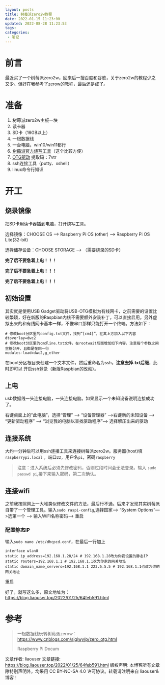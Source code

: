 ```yaml
---
layout: posts
title: 树莓派zero2w教程
date: 2022-01-15 11:23:00
updated: 2022-08-28 11:23:53
tags: 
categories: 
 - 笔记
---
```

# 前言

最近买了一个树莓派zero2w，回来后一搜百度和谷歌，关于zero2w的教程少之又少。但好在我参考了zerow的教程，最后还是成了。

# 准备

1. 树莓派zero2w主板一块
2. 读卡器
3. SD卡（16GB以上）
4. 一根数据线
5. 一台电脑，win10/win11都行
6. [树莓派官方烧写工具](https://downloads.raspberrypi.org/imager/imager_latest.exe)（这个比较方便）
7. [OTG驱动](https://pan.baidu.com/s/1xHAYLeb-tZIcSced471-yw) 提取码：7vtr
8. ssh连接工具（putty、xshell）
9. linux命令行知识

# 开工

##  烧录镜像

把SD卡用读卡器插到电脑，打开烧写工具。

选择镜像：CHOOSE OS  –>  Raspberry Pi OS (other)  –>  Raspberry Pi OS Lite(32-bit)

选择储存设备：CHOOSE STORAGE –> （需要烧录的SD卡）

**完了后不要急着上电！！！**

**完了后不要急着上电！！！**

**完了后不要急着上电！！！**

##  初始设置

其实就是使用USB Gadget驱动将USB-OTG模拟为有线网卡，之前需要的设置比较繁琐，好在新版的Raspbian内核不需要额外安装补丁，可以直接启用，另外虚拟出来的和有线网卡基本一样，不像串口那样只能打开一个终端。方法如下：

```
# 修改boot分区里的config.txt文件，找到“[cm4]”，在其上方加入以下内容
dtoverlay=dwc2
# 修改boot分区里的cmdline.txt文件，在rootwait后面增加如下内容，注意每个参数之间空格分开，且都是在同一行
modules-load=dwc2,g_ether
```

在boot分区根目录创建一个文本文件，然后重命名为ssh，**注意去掉.txt后缀**，此时即可以 开启ssh登录（新版Raspbian的改动）。

##  上电

usb数据线一头连接电脑，一头连接电脑。如果显示一个未知设备说明连接成功了。

右键桌面上的“此电脑”，选择“管理” –> “设备管理器” —>右键新的未知设备 –>  “更新驱动程序” –> “浏览我的电脑以查找驱动程序”—> 选择解压出来的驱动

##  连接系统

大约一分钟后可以用ssh连接工具来连接树莓派zero2w。服务器(host)填`raspberrypi.local` ，端口`22`，用户名`pi`，密码`raspberry`

> 注意：进入系统后必须先修改密码，否则过段时间会无法登录。输入 `sudo passwd pi`,接下来输入密码，第二次确认。

##  连接wifi

之前我按照网上一大堆类似修改文件的方法，最后行不通。后来才发现其实树莓派自带了一个管理工具。输入`sudo raspi-config`,选择国家—> “System Options”—>选第一个 —> 输入WiFi名称密码—> 重启

###  配置静态IP

输入`sudo nano /etc/dhcpcd.conf`，在最后一行加上

```
interface wlan0
static ip_address=192.168.1.28/24 # 192.168.1.28改为你要设置的静态IP
static routers=192.168.1.1 # 192.168.1.1改为你家的网关地址
static domain_name_servers=192.168.1.1 223.5.5.5 # 192.168.1.1也改为你的网关地址
```

重启

好了，就写这么多，原文地址为：https://blog.liaouser.top/2022/01/25/64feb591.html
# 参考

> 一根数据线玩转树莓派zerow：https://www.cnblogs.com/sjqlwy/p/zero_otg.html
>
> Raspberry Pi Docum

文章作者: liaouser
文章链接: https://blog.liaouser.top/2022/01/25/64feb591.html
版权声明: 本博客所有文章除特别声明外，均采用 CC BY-NC-SA 4.0 许可协议。转载请注明来自 liaouser&博客！